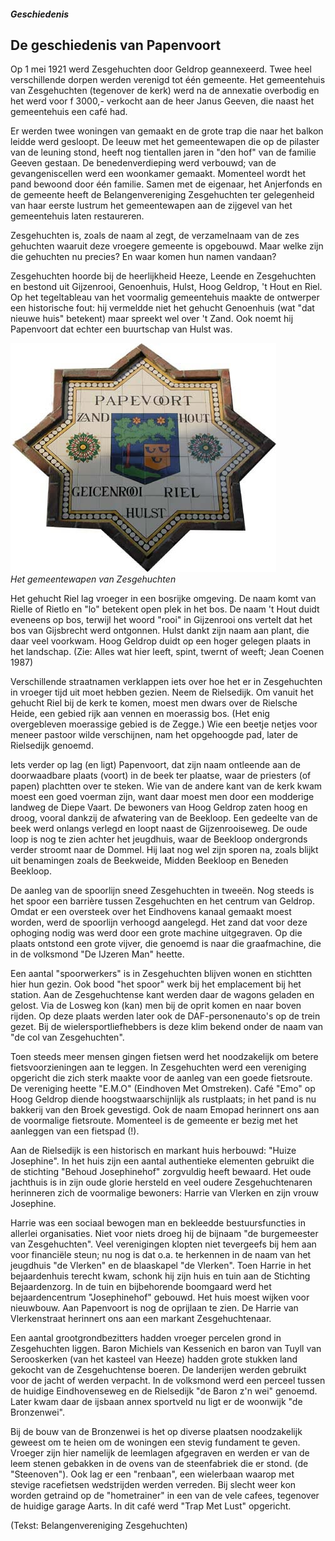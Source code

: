 ##### Geschiedenis

## De geschiedenis van Papenvoort
Op 1 mei 1921 werd Zesgehuchten door Geldrop geannexeerd. Twee heel verschillende dorpen werden verenigd tot één gemeente.
Het gemeentehuis van Zesgehuchten (tegenover de kerk) werd na de annexatie overbodig en het werd voor f 3000,- verkocht aan de heer Janus Geeven, die naast het gemeentehuis een café had.

Er werden twee woningen van gemaakt en de grote trap die naar het balkon leidde werd gesloopt. De leeuw met het gemeentewapen die op de pilaster van de leuning stond, heeft nog tientallen jaren in "den hof" van de familie Geeven gestaan.
De benedenverdieping werd verbouwd; van de gevangeniscellen werd een woonkamer gemaakt. Momenteel wordt het pand bewoond door één familie.
Samen met de eigenaar, het Anjerfonds en de gemeente heeft de Belangenvereniging Zesgehuchten ter gelegenheid van haar eerste lustrum het gemeentewapen aan de zijgevel van het gemeentehuis laten restaureren.

Zesgehuchten is, zoals de naam al zegt, de verzamelnaam van de zes gehuchten waaruit deze vroegere gemeente is opgebouwd. Maar welke zijn die gehuchten nu precies? En waar komen hun namen vandaan?

Zesgehuchten hoorde bij de heerlijkheid Heeze, Leende en Zesgehuchten en bestond uit Gijzenrooi, Genoenhuis, Hulst, Hoog Geldrop, 't Hout en Riel.
Op het tegeltableau van het voormalig gemeentehuis maakte de ontwerper een historische fout: hij vermeldde niet het gehucht Genoenhuis (wat "dat nieuwe huis" betekent) maar spreekt wel over 't Zand. Ook noemt hij Papenvoort dat echter een buurtschap van Hulst was.

![Wapen van Zesgehuchten](images/wapenvanzesgehuchten.jpg)  
*Het gemeentewapen van Zesgehuchten*

Het gehucht Riel lag vroeger in een bosrijke omgeving. De naam komt van Rielle of Rietlo en "lo" betekent open plek in het bos. De naam 't Hout duidt eveneens op bos, terwijl het woord "rooi" in Gijzenrooi ons vertelt dat het bos van Gijsbrecht werd ontgonnen. Hulst dankt zijn naam aan plant, die daar veel voorkwam. Hoog Geldrop duidt op een hoger gelegen plaats in het landschap.
(Zie: Alles wat hier leeft, spint, twernt of weeft; Jean Coenen 1987)

Verschillende straatnamen verklappen iets over hoe het er in Zesgehuchten in vroeger tijd uit moet hebben gezien. Neem de Rielsedijk. Om vanuit het gehucht Riel bij de kerk te komen, moest men dwars over de Rielsche Heide, een gebied rijk aan vennen en moerassig bos. (Het enig overgebleven moerassige gebied is de Zegge.) Wie een beetje netjes voor meneer pastoor wilde verschijnen, nam het opgehoogde pad, later de Rielsedijk genoemd.

Iets verder op lag (en ligt) Papenvoort, dat zijn naam ontleende aan de doorwaadbare plaats (voort) in de beek ter plaatse, waar de priesters (of papen) plachtten over te steken. Wie van de andere kant van de kerk kwam moest een goed voerman zijn, want daar moest men door een modderige landweg de Diepe Vaart. De bewoners van Hoog Geldrop zaten hoog en droog, vooral dankzij de afwatering van de Beekloop. Een gedeelte van de beek werd onlangs verlegd en loopt naast de Gijzenrooiseweg. De oude loop is nog te zien achter het jeugdhuis, waar de Beekloop ondergronds verder stroomt naar de Dommel. Hij laat nog wel zijn sporen na, zoals blijkt uit benamingen zoals de Beekweide, Midden Beekloop en Beneden Beekloop.

De aanleg van de spoorlijn sneed Zesgehuchten in tweeën. Nog steeds is het spoor een barrière tussen Zesgehuchten en het centrum van Geldrop. Omdat er een oversteek over het Eindhovens kanaal gemaakt moest worden, werd de spoorlijn verhoogd aangelegd. Het zand dat voor deze ophoging nodig was werd door een grote machine uitgegraven. Op die plaats ontstond een grote vijver, die genoemd is naar die graafmachine, die in de volksmond "De IJzeren Man" heette.

Een aantal "spoorwerkers" is in Zesgehuchten blijven wonen en stichtten hier hun gezin. Ook bood "het spoor" werk bij het emplacement bij het station. Aan de Zesgehuchtense kant werden daar de wagons geladen en gelost. Via de Losweg kon (kan) men bij de oprit komen en naar boven rijden. Op deze plaats werden later ook de DAF-personenauto's op de trein gezet.
Bij de wielersportliefhebbers is deze klim bekend onder de naam van "de col van Zesgehuchten".

Toen steeds meer mensen gingen fietsen werd het noodzakelijk om betere fietsvoorzieningen aan te leggen. In Zesgehuchten werd een vereniging opgericht die zich sterk maakte voor de aanleg van een goede fietsroute. De vereniging heette "E.M.O" (Eindhoven Met Omstreken). Café "Emo" op Hoog Geldrop diende hoogstwaarschijnlijk als rustplaats; in het pand is nu bakkerij van den Broek gevestigd. Ook de naam Emopad herinnert ons aan de voormalige fietsroute. Momenteel is de gemeente er bezig met het aanleggen van een fietspad (!).

Aan de Rielsedijk is een historisch en markant huis herbouwd: "Huize Josephine". In het huis zijn een aantal authentieke elementen gebruikt die de stichting "Behoud Josephinehof" zorgvuldig heeft bewaard. Het oude jachthuis is in zijn oude glorie hersteld en veel oudere Zesgehuchtenaren herinneren zich de voormalige bewoners: Harrie van Vlerken en zijn vrouw Josephine.

Harrie was een sociaal bewogen man en bekleedde bestuursfuncties in allerlei organisaties. Niet voor niets droeg hij de bijnaam "de burgemeester van Zesgehuchten". Veel verenigingen klopten niet tevergeefs bij hem aan voor financiële steun; nu nog is dat o.a. te herkennen in de naam van het jeugdhuis "de Vlerken" en de blaaskapel "de Vlerken". Toen Harrie in het bejaardenhuis terecht kwam, schonk hij zijn huis en tuin aan de Stichting Bejaardenzorg. In de tuin en bijbehorende boomgaard werd het bejaardencentrum "Josephinehof" gebouwd. Het huis moest wijken voor nieuwbouw. Aan Papenvoort is nog de oprijlaan te zien.
De Harrie van Vlerkenstraat herinnert ons aan een markant Zesgehuchtenaar.

Een aantal grootgrondbezitters hadden vroeger percelen grond in Zesgehuchten liggen. Baron Michiels van Kessenich en baron van Tuyll van Serooskerken (van het kasteel van Heeze) hadden grote stukken land gekocht van de Zesgehuchtense boeren. De landerijen werden gebruikt voor de jacht of werden verpacht. In de volksmond werd een perceel tussen de huidige Eindhovenseweg en de Rielsedijk "de Baron z'n wei" genoemd. Later kwam daar de ijsbaan annex sportveld nu ligt er de woonwijk "de Bronzenwei".

Bij de bouw van de Bronzenwei is het op diverse plaatsen noodzakelijk geweest om te heien om de woningen een stevig fundament te geven. Vroeger zijn hier namelijk de leemlagen afgegraven en werden er van de leem stenen gebakken in de ovens van de steenfabriek die er stond. (de "Steenoven"). Ook lag er een "renbaan", een wielerbaan waarop met stevige racefietsen wedstrijden werden verreden. Bij slecht weer kon worden getraind op de "hometrainer" in een van de vele cafees, tegenover de huidige garage Aarts. In dit café werd "Trap Met Lust" opgericht.

(Tekst: Belangenvereniging Zesgehuchten)

